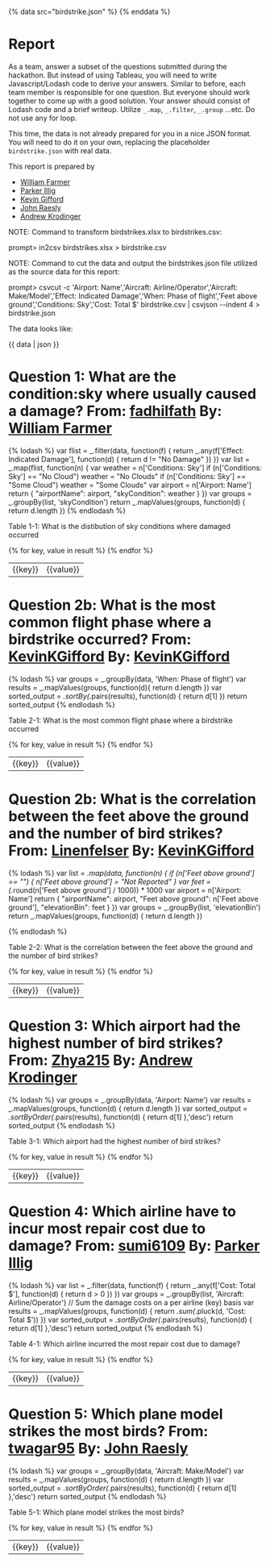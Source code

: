 {% data src="birdstrike.json" %}
{% enddata %}

# Report

As a team, answer a subset of the questions submitted during the hackathon.
But instead of using Tableau, you will need to write Javascript/Lodash code
to derive your answers. Similar to before, each team member is responsible for
one question. But everyone should work together to come up with a good solution.
Your answer should consist of Lodash code and a brief writeup.
Utilize `_.map`, `_.filter`, `_.group` ...etc. Do not use any for loop.

This time, the data is not already prepared for you in a nice JSON format. You
will need to do it on your own, replacing the placeholder `birdstrike.json` with
real data.

This report is prepared by
* [William Farmer](http://github.com/willzfarmer)
* [Parker Illig](http://github.com/pail4944)
* [Kevin Gifford](http://github.com/kevinkgifford)
* [John Raesly](http://github.com/jraesly)
* [Andrew Krodinger](http://github.com/drewdinger)


NOTE: Command to transform birdstrikes.xlsx to birdstrikes.csv:

prompt> in2csv birdstrikes.xlsx > birdstrike.csv

NOTE: Command to cut the data and output the birdstrikes.json file utilized as the source data for this report:

prompt> csvcut -c 'Airport: Name','Aircraft: Airline/Operator','Aircraft: Make/Model','Effect: Indicated Damage','When: Phase of flight','Feet above ground','Conditions: Sky','Cost: Total $' birdstrike.csv | csvjson --indent 4 > birdstrike.json


The data looks like:

{{ data | json }}


# Question 1: What are the condition:sky where usually caused a damage? From: [fadhilfath](http://github.com/fadhilfath) By: [William Farmer](http://github.com/willzfarmer)

{% lodash %}
var flist = _.filter(data, function(f) {
    return _.any(f['Effect: Indicated Damage'], function(d) {
        return d != "No Damage"
    })
})
var list = _.map(flist, function(n) {
    var weather = n['Conditions: Sky']
    if (n['Conditions: Sky'] == "No Cloud") weather = "No Clouds"
    if (n['Conditions: Sky'] == "Some Cloud") weather = "Some Clouds"
    var airport = n['Airport: Name']
    return { "airportName": airport, "skyCondition": weather }
})
var groups = _.groupBy(list, 'skyCondition')
return _.mapValues(groups, function(d) {
    return d.length
})
{% endlodash %}

Table 1-1: What is the distibution of sky conditions where damaged occurred
<table>
{% for key, value in result %}
    <tr>
        <td>{{key}}</td>
        <td>{{value}}</td>
    </tr>
{% endfor %}
</table>



# Question 2b: What is the most common flight phase where a birdstrike occurred? From: [KevinKGifford](http://github.com/kevinkgifford) By: [KevinKGifford](http://github.com/kevinkgifford)

{% lodash %}
var groups = _.groupBy(data, 'When: Phase of flight')
var results = _.mapValues(groups, function(d){
    return d.length
})
var sorted_output = _.sortBy(_.pairs(results), function(d) {
    return d[1]
})
return sorted_output
{% endlodash %}

Table 2-1: What is the most common flight phase where a birdstrike occurred
<table>
{% for key, value in result %}
    <tr>
        <td>{{key}}</td>
        <td>{{value}}</td>
    </tr>
{% endfor %}
</table>



# Question 2b: What is the correlation between the feet above the ground and the number of bird strikes? From: [Linenfelser](http://github.com/Linenfelser) By: [KevinKGifford](http://github.com/kevinkgifford)

{% lodash %}
var list = _.map(data, function(n) {
    if (n['Feet above ground'] == "") {
        n['Feet above ground'] = "Not Reported"
    }
    var feet = (_.round(n['Feet above ground'] / 1000)) * 1000
    var airport = n['Airport: Name']
    return { "airportName": airport, "Feet above ground": n['Feet above ground'], "elevationBin": feet }
})
var groups = _.groupBy(list, 'elevationBin')
return _.mapValues(groups, function(d) {
    return d.length
})

{% endlodash %}

Table 2-2: What is the correlation between the feet above the ground and the number of bird strikes?
<table>
{% for key, value in result %}
    <tr>
        <td>{{key}}</td>
        <td>{{value}}</td>
    </tr>
{% endfor %}
</table>



# Question 3: Which airport had the highest number of bird strikes? From: [Zhya215](http://github.com/Zhya215) By: [Andrew Krodinger](http://github.com/drewdinger)

{% lodash %}
var groups = _.groupBy(data, 'Airport: Name')
var results = _.mapValues(groups, function(d) {
    return d.length
})
var sorted_output = _.sortByOrder(_.pairs(results), function(d) {
    return d[1]
},'desc')
return sorted_output
{% endlodash %}

Table 3-1: Which airport had the highest number of bird strikes?
<table>
{% for key, value in result %}
    <tr>
        <td>{{key}}</td>
        <td>{{value}}</td>
    </tr>
{% endfor %}
</table>




# Question 4: Which airline have to incur most repair cost due to damage? From: [sumi6109](http://github.com/sumi6109) By: [Parker Illig](http://github.com/pail4944)

{% lodash %}
var list = _.filter(data, function(f) {
    return _.any(f['Cost: Total $'], function(d) {
        return d > 0
    })
})
var groups = _.groupBy(list, 'Aircraft: Airline/Operator')
// Sum the damage costs on a per airline (key) basis
var results = _.mapValues(groups, function(d) {
    return _.sum(_.pluck(d, 'Cost: Total $'))
})
var sorted_output = _.sortByOrder(_.pairs(results), function(d) {
    return d[1]
},'desc')
return sorted_output
{% endlodash %}

Table 4-1: Which airline incurred the most repair cost due to damage? 
<table>
{% for key, value in result %}
    <tr>
        <td>{{key}}</td>
        <td>{{value}}</td>
    </tr>
{% endfor %}
</table>



# Question 5: Which plane model strikes the most birds? From: [twagar95](http://github.com/twagar95) By: [John Raesly](http://github.com/jraesly)

{% lodash %}
var groups = _.groupBy(data, 'Aircraft: Make/Model')
var results = _.mapValues(groups, function(d) {
    return d.length
})
var sorted_output = _.sortByOrder(_.pairs(results), function(d) {
    return d[1]
},'desc')
return sorted_output
{% endlodash %}

Table 5-1: Which plane model strikes the most birds?
<table>
{% for key, value in result %}
    <tr>
        <td>{{key}}</td>
        <td>{{value}}</td>
    </tr>
{% endfor %}
</table>


